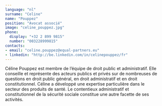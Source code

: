 ```yaml
---
language: "nl"
surname: "Celine"
name: "Pouppez"
position: "Avocat associé"
image: "celine_pouppez.jpg"
phone:
  display: "+32 2 899 9815"
  number: "003228999815"
contacts:
- email: "celine.pouppez@equal-partners.eu"
- linkedin: "http://be.linkedin.com/in/celinepouppez/fr"
---
```

Céline Pouppez est membre de l’équipe de droit public et administratif. Elle conseille et représente des acteurs publics et privés sur de nombreuses de questions en droit public général, en droit administratif et en droit constitutionnel. Céline a développé une expertise particulière dans le secteur des produits de santé. Le contentieux administratif et constitutionnel de la sécurité sociale constitue une autre facette de ses activités.
